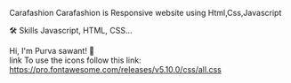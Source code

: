 Carafashion
Carafashion is Responsive website using Html,Css,Javascript

🛠 Skills
Javascript, HTML, CSS...

Hi, I'm Purva sawant! 👋 <br>
link
To use the icons follow this link: https://pro.fontawesome.com/releases/v5.10.0/css/all.css



